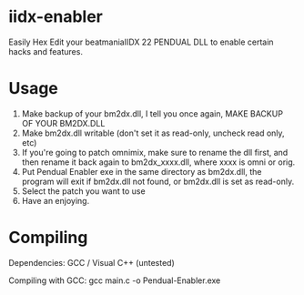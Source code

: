 iidx-enabler
============
Easily Hex Edit your beatmaniaIIDX 22 PENDUAL DLL to enable certain hacks and features.

Usage
============
1. Make backup of your bm2dx.dll, I tell you once again, MAKE BACKUP OF YOUR BM2DX.DLL
2. Make bm2dx.dll writable (don't set it as read-only, uncheck read only, etc)
3. If you're going to patch omnimix, make sure to rename the dll first, and then rename it back again to bm2dx_xxxx.dll, where xxxx is omni or orig.
4. Put Pendual Enabler exe in the same directory as bm2dx.dll, the program will exit if bm2dx.dll not found, or bm2dx.dll is set as read-only.
5. Select the patch you want to use
6. Have an enjoying.

Compiling
============
Dependencies: GCC / Visual C++ (untested)

Compiling with GCC:
gcc main.c -o Pendual-Enabler.exe
